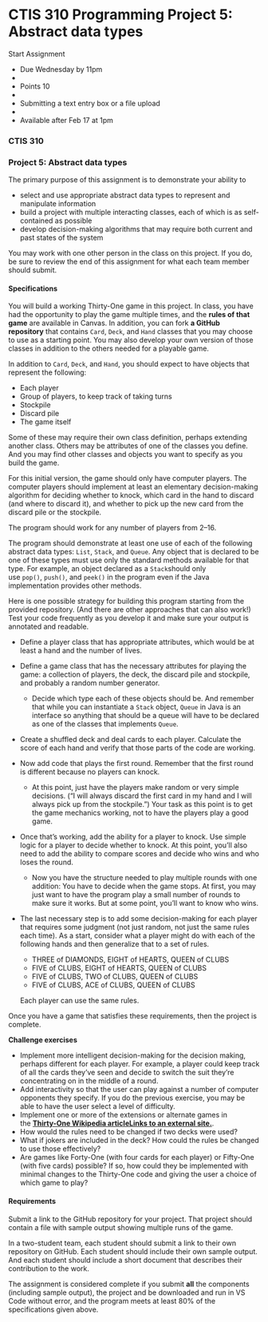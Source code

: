 # CTIS 310 Programming Project 5: Abstract data types

Start Assignment

* Due Wednesday by 11pm
*  
* Points 10
*  
* Submitting a text entry box or a file upload
*  
* Available after Feb 17 at 1pm

### CTIS 310

### Project 5: Abstract data types

The primary purpose of this assignment is to demonstrate your ability to

* select and use appropriate abstract data types to represent and manipulate information
* build a project with multiple interacting classes, each of which is as self-contained as possible
* develop decision-making algorithms that may require both current and past states of the system

You may work with one other person in the class on this project. If you do, be sure to review the end of this assignment for what each team member should submit.

#### Specifications

You will build a working Thirty-One game in this project. In class, you have had the opportunity to play the game multiple times, and the __rules of that game__ are available in Canvas. In addition, you can fork __a GitHub repository__ that contains `Card`, `Deck`, and `Hand` classes that you may choose to use as a starting point. You may also develop your own version of those classes in addition to the others needed for a playable game.

In addition to `Card`, `Deck`, and `Hand`, you should expect to have objects that represent the following:

* Each player
* Group of players, to keep track of taking turns
* Stockpile
* Discard pile
* The game itself

Some of these may require their own class definition, perhaps extending another class. Others may be attributes of one of the classes you define. And you may find other classes and objects you want to specify as you build the game.

For this initial version, the game should only have computer players. The computer players should implement at least an elementary decision-making algorithm for deciding whether to knock, which card in the hand to discard (and where to discard it), and whether to pick up the new card from the discard pile or the stockpile.

The program should work for any number of players from 2–16.

The program should demonstrate at least one use of each of the following abstract data types: `List`, `Stack`, and `Queue`. Any object that is declared to be one of these types must use only the standard methods available for that type. For example, an object declared as a `Stack`should only use `pop()`, `push()`, and `peek()` in the program even if the Java implementation provides other methods.

Here is one possible strategy for building this program starting from the provided repository. (And there are other approaches that can also work!) Test your code frequently as you develop it and make sure your output is annotated and readable.

* Define a player class that has appropriate attributes, which would be at least a hand and the number of lives.
* Define a game class that has the necessary attributes for playing the game: a collection of players, the deck, the discard pile and stockpile, and probably a random number generator.
  * Decide which type each of these objects should be. And remember that while you can instantiate a `Stack` object, `Queue` in Java is an interface so anything that should be a queue will have to be declared as one of the classes that implements `Queue`.
* Create a shuffled deck and deal cards to each player. Calculate the score of each hand and verify that those parts of the code are working.
* Now add code that plays the first round. Remember that the first round is different because no players can knock.
  * At this point, just have the players make random or very simple decisions. (“I will always discard the first card in my hand and I will always pick up from the stockpile.”) Your task as this point is to get the game mechanics working, not to have the players play a good game.
* Once that’s working, add the ability for a player to knock. Use simple logic for a player to decide whether to knock. At this point, you’ll also need to add the ability to compare scores and decide who wins and who loses the round.
  * Now you have the structure needed to play multiple rounds with one addition: You have to decide when the game stops. At first, you may just want to have the program play a small number of rounds to make sure it works. But at some point, you’ll want to know who wins.
* The last necessary step is to add some decision-making for each player that requires some judgment (not just random, not just the same rules each time). As a start, consider what a player might do with each of the following hands and then generalize that to a set of rules.
  * THREE of DIAMONDS, EIGHT of HEARTS, QUEEN of CLUBS
  * FIVE of CLUBS, EIGHT of HEARTS, QUEEN of CLUBS
  * FIVE of CLUBS, TWO of CLUBS, QUEEN of CLUBS
  * FIVE of CLUBS, ACE of CLUBS, QUEEN of CLUBS

  Each player can use the same rules.

Once you have a game that satisfies these requirements, then the project is complete.

**Challenge exercises**

* Implement more intelligent decision-making for the decision making, perhaps different for each player. For example, a player could keep track of all the cards they’ve seen and decide to switch the suit they’re concentrating on in the middle of a round.
* Add interactivity so that the user can play against a number of computer opponents they specify. If you do the previous exercise, you may be able to have the user select a level of difficulty.
* Implement one or more of the extensions or alternate games in the __[Thirty-One Wikipedia articleLinks to an external site.](https://en.wikipedia.org/wiki/Thirty-one_(card_game))__.
* How would the rules need to be changed if two decks were used?
* What if jokers are included in the deck? How could the rules be changed to use those effectively?
* Are games like Forty-One (with four cards for each player) or Fifty-One (with five cards) possible? If so, how could they be implemented with minimal changes to the Thirty-One code and giving the user a choice of which game to play?

#### Requirements

Submit a link to the GitHub repository for your project. That project should contain a file with sample output showing multiple runs of the game.

In a two-student team, each student should submit a link to their own repository on GitHub. Each student should include their own sample output. And each student should include a short document that describes their contribution to the work.

The assignment is considered complete if you submit **all** the components (including sample output), the project and be downloaded and run in VS Code without error, and the program meets at least 80% of the specifications given above.